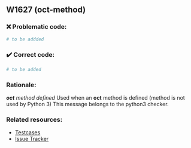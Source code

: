 ## W1627 (oct-method)

### :x: Problematic code:

```python
# to be addded
```

### :heavy_check_mark: Correct code:

```python
# to be added
```

### Rationale:

 *__oct__ method defined*
  Used when an __oct__ method is defined (method is not used by Python 3) This
  message belongs to the python3 checker.



### Related resources:

- [Testcases](#)
- [Issue Tracker](https://github.com/PyCQA/pylint/issues?q=is%3Aissue+%22oct-method%22+OR+%22W1627%22)
